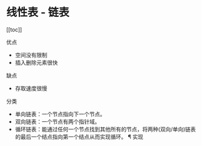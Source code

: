 # 线性表 - 链表

[[toc]]


优点 

* 空间没有限制 
* 插入删除元素很快 

缺点

* 存取速度很慢 

分类 

* 单向链表：一个节点指向下一个节点。 
* 双向链表：一个节点有两个指针域。 
* 循环链表：能通过任何一个节点找到其他所有的节点，将两种(双向/单向)链表的最后一个结点指向第一个结点从而实现循环。 ¶ 实现
